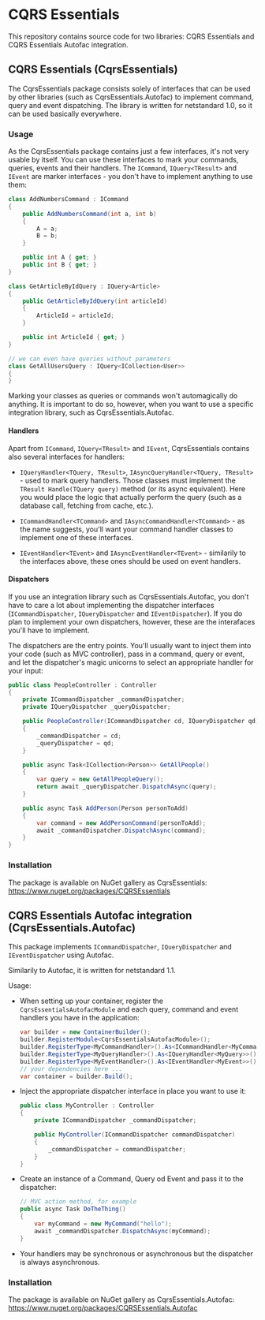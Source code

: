 # CQRS Essentials

This repository contains source code for two libraries: CQRS Essentials and CQRS Essentials Autofac integration.

## CQRS Essentials (CqrsEssentials)
The CqrsEssentials package consists solely of interfaces that can be used by other libraries (such as CqrsEssentials.Autofac) to implement command, query and event dispatching. The library is written for netstandard 1.0, so it can be used basically everywhere.

### Usage
As the CqrsEssentials package contains just a few interfaces, it's not very usable by itself. You can use these interfaces to mark your commands, queries, events and their handlers. The `ICommand`, `IQuery<TResult>` and `IEvent` are marker interfaces - you don't have to implement anything to use them:

```C#
class AddNumbersCommand : ICommand
{
    public AddNumbersCommand(int a, int b)
    {
        A = a;
        B = b;
    }

    public int A { get; }
    public int B { get; }
}

class GetArticleByIdQuery : IQuery<Article>
{
    public GetArticleByIdQuery(int articleId)
    {
        ArticleId = articleId;
    }

    public int ArticleId { get; }
}

// we can even have queries without parameters
class GetAllUsersQuery : IQuery<ICollection<User>>
{
}
```

Marking your classes as queries or commands won't automagically do anything. It is important to do so, however, when you want to use a specific integration library, such as CqrsEssentials.Autofac.

#### Handlers

Apart from `ICommand`, `IQuery<TResult>` and `IEvent`, CqrsEssentials contains also several interfaces for handlers:

* `IQueryHandler<TQuery, TResult>`, `IAsyncQueryHandler<TQuery, TResult>` - used to mark query handlers. Those classes must implement the `TResult Handle(TQuery query)` method (or its async equivalent). Here you would place the logic that actually perform the query (such as a database call, fetching from cache, etc.).

* `ICommandHandler<TCommand>` and `IAsyncCommandHandler<TCommand>` - as the name suggests, you'll want your command handler classes to implement one of these interfaces.

* `IEventHandler<TEvent>` and `IAsyncEventHandler<TEvent>` - similarily to the interfaces above, these ones should be used on event handlers.

#### Dispatchers

If you use an integration library such as CqrsEssentials.Autofac, you don't have to care a lot about implementing the dispatcher interfaces (`ICommandDispatcher`, `IQueryDispatcher` and `IEventDispatcher`). If you do plan to implement your own dispatchers, however, these are the interafaces you'll have to implement.

The dispatchers are the entry points. You'll usually want to inject them into your code (such as MVC controller), pass in a command, query or event, and let the dispatcher's magic unicorns to select an appropriate handler for your input:

```C#
public class PeopleController : Controller
{
    private ICommandDispatcher _commandDispatcher;
    private IQueryDispatcher _queryDispatcher;

    public PeopleController(ICommandDispatcher cd, IQueryDispatcher qd)
    {
        _commandDispatcher = cd;
        _queryDispatcher = qd;
    }

    public async Task<ICollection<Person>> GetAllPeople()
    {
        var query = new GetAllPeopleQuery();
        return await _queryDispatcher.DispatchAsync(query);
    }

    public async Task AddPerson(Person personToAdd)
    {
        var command = new AddPersonCommand(personToAdd);
        await _commandDispatcher.DispatchAsync(command);
    }
}
```

### Installation

The package is available on NuGet gallery as CqrsEssentials: https://www.nuget.org/packages/CQRSEssentials


## CQRS Essentials Autofac integration (CqrsEssentials.Autofac)
This package implements `ICommandDispatcher`, `IQueryDispatcher` and `IEventDispatcher` using Autofac.

Similarily to Autofac, it is written for netstandard 1.1.

Usage:

* When setting up your container, register the `CqrsEssentialsAutofacModule` and each query, command and event handlers you have in the application:

  ```C#
  var builder = new ContainerBuilder();
  builder.RegisterModule<CqrsEssentialsAutofacModule>();
  builder.RegisterType<MyCommandHandler>().As<ICommandHandler<MyCommand>>();
  builder.RegisterType<MyQueryHandler>().As<IQueryHandler<MyQuery>>();
  builder.RegisterType<MyEventHandler>().As<IEventHandler<MyEvent>>();
  // your dependencies here ...
  var container = builder.Build();
  ```

* Inject the appropriate dispatcher interface in place you want to use it:

  ```C#
  public class MyController : Controller
  {
      private ICommandDispatcher _commandDispatcher;

      public MyController(ICommandDispatcher commandDispatcher)
      {
          _commandDispatcher = commandDispatcher;
      }
  }
  ```

* Create an instance of a Command, Query od Event and pass it to the dispatcher:

  ```C#
  // MVC action method, for example
  public async Task DoTheThing()
  {
      var myCommand = new MyCommand("hello");
      await _commandDispatcher.DispatchAsync(myCommand);
  }
  ```

* Your handlers may be synchronous or asynchronous but the dispatcher is always asynchronous.

### Installation

The package is available on NuGet gallery as CqrsEssentials.Autofac: https://www.nuget.org/packages/CQRSEssentials.Autofac
